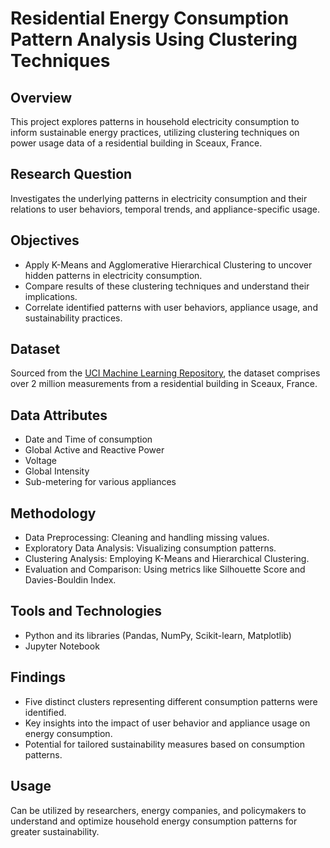 
# Residential Energy Consumption Pattern Analysis Using Clustering Techniques

## Overview
This project explores patterns in household electricity consumption to inform sustainable energy practices, utilizing clustering techniques on power usage data of a residential building in Sceaux, France.

## Research Question
Investigates the underlying patterns in electricity consumption and their relations to user behaviors, temporal trends, and appliance-specific usage.

## Objectives
- Apply K-Means and Agglomerative Hierarchical Clustering to uncover hidden patterns in electricity consumption.
- Compare results of these clustering techniques and understand their implications.
- Correlate identified patterns with user behaviors, appliance usage, and sustainability practices.

## Dataset
Sourced from the [UCI Machine Learning Repository](https://archive.ics.uci.edu/dataset/235/individual+household+electric+power+consumption), the dataset comprises over 2 million measurements from a residential building in Sceaux, France.

## Data Attributes
- Date and Time of consumption
- Global Active and Reactive Power
- Voltage
- Global Intensity
- Sub-metering for various appliances

## Methodology
- Data Preprocessing: Cleaning and handling missing values.
- Exploratory Data Analysis: Visualizing consumption patterns.
- Clustering Analysis: Employing K-Means and Hierarchical Clustering.
- Evaluation and Comparison: Using metrics like Silhouette Score and Davies-Bouldin Index.

## Tools and Technologies
- Python and its libraries (Pandas, NumPy, Scikit-learn, Matplotlib)
- Jupyter Notebook

## Findings
- Five distinct clusters representing different consumption patterns were identified.
- Key insights into the impact of user behavior and appliance usage on energy consumption.
- Potential for tailored sustainability measures based on consumption patterns.

## Usage
Can be utilized by researchers, energy companies, and policymakers to understand and optimize household energy consumption patterns for greater sustainability.
